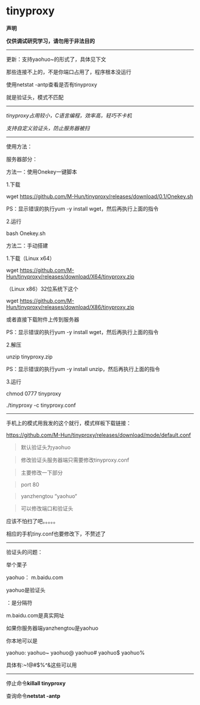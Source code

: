 # tinyproxy
**声明**

**仅供调试研究学习，请勿用于非法目的**

---

更新：支持yaohuo~的形式了，具体见下文

那些连接不上的，不是你端口占用了，程序根本没运行

使用netstat -antp查看是否有tinyproxy

就是验证头，模式不匹配

---

*tinyproxy占用较小，C语言编程，效率高，轻巧不卡机*

*支持自定义验证头，防止服务器被扫*

---

使用方法：

服务器部分：

方法一：使用Onekey一键脚本

1.下载

wget https://github.com/M-Hun/tinyproxy/releases/download/0.1/Onekey.sh

PS：显示错误的执行yum -y install wget，然后再执行上面的指令

2.运行

bash Onekey.sh

方法二：手动搭建

1.下载（Linux x64）

wget https://github.com/M-Hun/tinyproxy/releases/download/X64/tinyproxy.zip

（Linux x86）32位系统下这个

wget https://github.com/M-Hun/tinyproxy/releases/download/X86/tinyproxy.zip

或者直接下载附件上传到服务器

PS：显示错误的执行yum -y install wget，然后再执行上面的指令

2.解压

unzip tinyproxy.zip

PS：显示错误的执行yum -y install unzip，然后再执行上面的指令

3.运行

chmod 0777 tinyproxy

./tinyproxy -c tinyproxy.conf

---

手机上的模式用我发的这个就行，模式样板下载链接：

https://github.com/M-Hun/tinyproxy/releases/download/mode/default.conf

>默认验证头为yaohuo

>修改验证头服务器端只需要修改tinyproxy.conf

>主要修改一下部分

>port 80

>yanzhengtou “yaohuo“

>可以修改端口和验证头

应该不怕扫了吧。。。。。

相应的手机tiny.conf也要修改下，不赘述了

---

验证头的问题：

举个栗子

yaohuo： m.baidu.com

yaohuo是验证头

：是分隔符

m.baidu.com是真实网址

如果你服务器端yanzhengtou是yaohuo

你本地可以是

yaohuo: yaohuo~ yaohuo@ yaohuo# yaohuo$ yaohuo%

具体有:~!@#$%^&这些可以用

---

停止命令**killall tinyproxy**

查询命令**netstat -antp**
